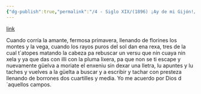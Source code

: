 ```yaml
---
{"dg-publish":true,"permalink":"/4 - Siglo XIX/(1896) ¡Ay de mi Gijón!/","tags":["#Siglo_19","a1896","central","Pepín_de_Pría","escrito","Gijón","poema"]}
---
```


[link](https://asturies.com/cavedaynava/aydemigijon.txt)

Cuando corría la amante,
fermosa primavera,
llenando de florines
los montes y la vega,
cuando los rayos puros
del sol dan ena rexa,
tres de la cual t´atopes
matando la cabeza
pa rebuscar un versu
que nin cuaya nin xela
y ya que das con illi
con la pluma lixera,
pa que non se ti escape
y nuevamente güelva
a moriate el enxeniu
sin dexar una lletra,
lu apuntes y lu taches
y vuelves a la güelta
a buscar y a escribir
y tachar con presteza
llenando de borrones
dos cuartilles y media.
Yo me acuerdo por Dios
d´aquellos campos.